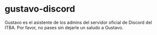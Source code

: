 # gustavo-discord
Gustavo es el asistente de los admins del servidor oficial de Discord del ITBA.
Por favor, no pases sin dejarle un saludo a Gustavo.
